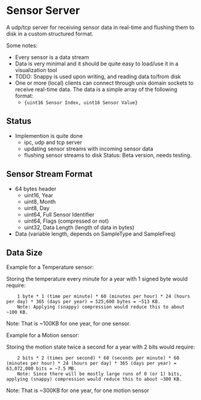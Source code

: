 # Sensor Server

A udp/tcp server for receiving sensor data in real-time and flushing them to disk in a custom structured format.

Some notes:

- Every sensor is a data stream
- Data is very minimal and it should be quite easy to load/use it in a visualization tool
- TODO: Snappy is used upon writing, and reading data to/from disk
- One or more (local) clients can connect through unix domain sockets to receive real-time data. 
  The data is a simple array of the following format:
  - `{uint16 Sensor Index, uint16 Sensor Value}`

## Status

- Implemention is quite done
  - ipc, udp and tcp server 
  - updating sensor streams with incoming sensor data
  - flushing sensor streams to disk
  Status: Beta version, needs testing.

## Sensor Stream Format

- 64 bytes header
  	- uint16, Year
    - uint8, Month
    - uint8, Day
    - uint64, Full Sensor Identifier
    - uint64, Flags (compressed or not)
    - uint32, Data Length (length of data in bytes)
- Data (variable length, depends on SampleType and SampleFreq)

## Data Size

Example for a Temperature sensor:

Storing the temperature every minute for a year with 1 signed byte would require:
```
    1 byte * 1 (time per minute) * 60 (minutes per hour) * 24 (hours per day) * 365 (days per year) = 525,600 bytes = ~513 KB.
    Note: Applying (snappy) compression would reduce this to about ~100 KB.
```
Note: That is ~100KB for one year, for one sensor.

Example for a Motion sensor:

Storing the motion state twice a second for a year with 2 bits would require:
```
    2 bits * 2 (times per second) * 60 (seconds per minute) * 60 (minutes per hour) * 24 (hours per day) * 365 (days per year) = 63,072,000 bits = ~7.5 MB.
    Note: Since there will be mostly large runs of 0 (or 1) bits, applying (snappy) compression would reduce this to about ~300 KB.
```

Note: That is ~300KB for one year, for one motion sensor
